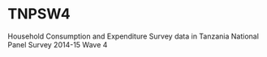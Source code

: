 # TNPSW4
Household Consumption and Expenditure Survey data in Tanzania National Panel Survey 2014-15 Wave 4
